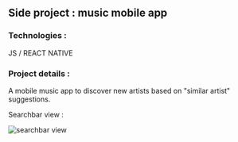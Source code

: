 ## Side project : music mobile app

### Technologies :
JS / REACT NATIVE

### Project details :
A mobile music app to discover new artists based on "similar artist" suggestions.

Searchbar view :

![searchbar view](https://i.imgur.com/b1sQcYK.jpg)
